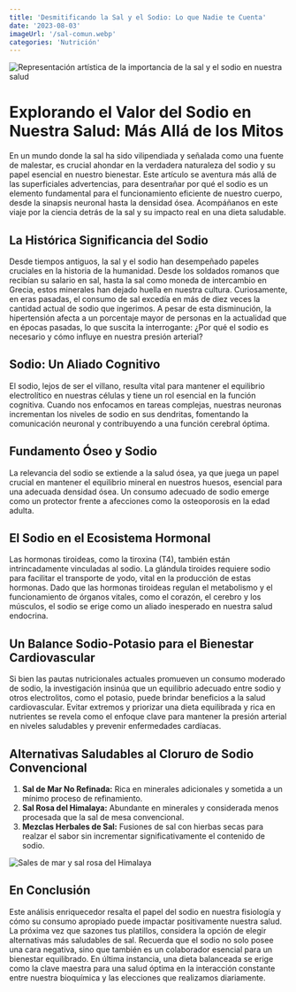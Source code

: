 ```yaml
---
title: 'Desmitificando la Sal y el Sodio: Lo que Nadie te Cuenta'
date: '2023-08-03'
imageUrl: '/sal-comun.webp'
categories: 'Nutrición'
---
```


![Representación artística de la importancia de la sal y el sodio en nuestra salud](/sal-comun.webp)

# Explorando el Valor del Sodio en Nuestra Salud: Más Allá de los Mitos

En un mundo donde la sal ha sido vilipendiada y señalada como una fuente de malestar, es crucial ahondar en la verdadera naturaleza del sodio y su papel esencial en nuestro bienestar. Este artículo se aventura más allá de las superficiales advertencias, para desentrañar por qué el sodio es un elemento fundamental para el funcionamiento eficiente de nuestro cuerpo, desde la sinapsis neuronal hasta la densidad ósea. Acompáñanos en este viaje por la ciencia detrás de la sal y su impacto real en una dieta saludable.

## La Histórica Significancia del Sodio

Desde tiempos antiguos, la sal y el sodio han desempeñado papeles cruciales en la historia de la humanidad. Desde los soldados romanos que recibían su salario en sal, hasta la sal como moneda de intercambio en Grecia, estos minerales han dejado huella en nuestra cultura. Curiosamente, en eras pasadas, el consumo de sal excedía en más de diez veces la cantidad actual de sodio que ingerimos. A pesar de esta disminución, la hipertensión afecta a un porcentaje mayor de personas en la actualidad que en épocas pasadas, lo que suscita la interrogante: ¿Por qué el sodio es necesario y cómo influye en nuestra presión arterial?

## Sodio: Un Aliado Cognitivo

El sodio, lejos de ser el villano, resulta vital para mantener el equilibrio electrolítico en nuestras células y tiene un rol esencial en la función cognitiva. Cuando nos enfocamos en tareas complejas, nuestras neuronas incrementan los niveles de sodio en sus dendritas, fomentando la comunicación neuronal y contribuyendo a una función cerebral óptima.

## Fundamento Óseo y Sodio

La relevancia del sodio se extiende a la salud ósea, ya que juega un papel crucial en mantener el equilibrio mineral en nuestros huesos, esencial para una adecuada densidad ósea. Un consumo adecuado de sodio emerge como un protector frente a afecciones como la osteoporosis en la edad adulta.

## El Sodio en el Ecosistema Hormonal

Las hormonas tiroideas, como la tiroxina (T4), también están intrincadamente vinculadas al sodio. La glándula tiroides requiere sodio para facilitar el transporte de yodo, vital en la producción de estas hormonas. Dado que las hormonas tiroideas regulan el metabolismo y el funcionamiento de órganos vitales, como el corazón, el cerebro y los músculos, el sodio se erige como un aliado inesperado en nuestra salud endocrina.

## Un Balance Sodio-Potasio para el Bienestar Cardiovascular

Si bien las pautas nutricionales actuales promueven un consumo moderado de sodio, la investigación insinúa que un equilibrio adecuado entre sodio y otros electrolitos, como el potasio, puede brindar beneficios a la salud cardiovascular. Evitar extremos y priorizar una dieta equilibrada y rica en nutrientes se revela como el enfoque clave para mantener la presión arterial en niveles saludables y prevenir enfermedades cardíacas.

## Alternativas Saludables al Cloruro de Sodio Convencional

1. **Sal de Mar No Refinada:** Rica en minerales adicionales y sometida a un mínimo proceso de refinamiento.
2. **Sal Rosa del Himalaya:** Abundante en minerales y considerada menos procesada que la sal de mesa convencional.
3. **Mezclas Herbales de Sal:** Fusiones de sal con hierbas secas para realzar el sabor sin incrementar significativamente el contenido de sodio.

![Sales de mar y sal rosa del Himalaya](/sales-bien.webp)

## En Conclusión

Este análisis enriquecedor resalta el papel del sodio en nuestra fisiología y cómo su consumo apropiado puede impactar positivamente nuestra salud. La próxima vez que sazones tus platillos, considera la opción de elegir alternativas más saludables de sal. Recuerda que el sodio no solo posee una cara negativa, sino que también es un colaborador esencial para un bienestar equilibrado. En última instancia, una dieta balanceada se erige como la clave maestra para una salud óptima en la interacción constante entre nuestra bioquímica y las elecciones que realizamos diariamente.
